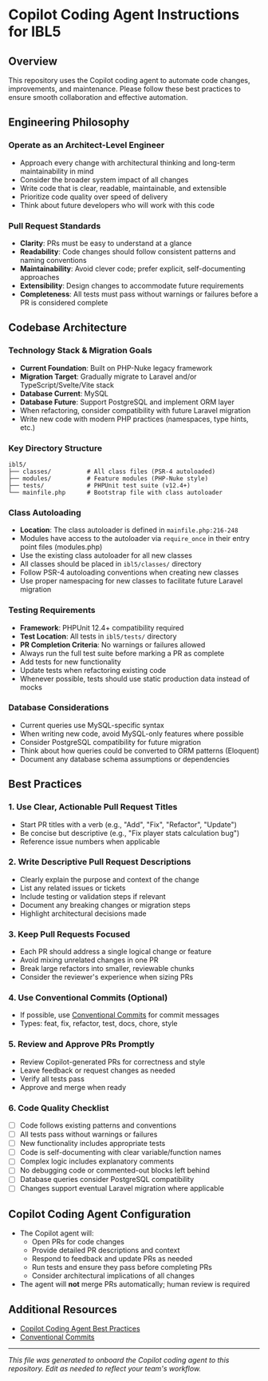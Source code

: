 # Copilot Coding Agent Instructions for IBL5

## Overview
This repository uses the Copilot coding agent to automate code changes, improvements, and maintenance. Please follow these best practices to ensure smooth collaboration and effective automation.

## Engineering Philosophy

### Operate as an Architect-Level Engineer
- Approach every change with architectural thinking and long-term maintainability in mind
- Consider the broader system impact of all changes
- Write code that is clear, readable, maintainable, and extensible
- Prioritize code quality over speed of delivery
- Think about future developers who will work with this code

### Pull Request Standards
- **Clarity**: PRs must be easy to understand at a glance
- **Readability**: Code changes should follow consistent patterns and naming conventions
- **Maintainability**: Avoid clever code; prefer explicit, self-documenting approaches
- **Extensibility**: Design changes to accommodate future requirements
- **Completeness**: All tests must pass without warnings or failures before a PR is considered complete

## Codebase Architecture

### Technology Stack & Migration Goals
- **Current Foundation**: Built on PHP-Nuke legacy framework
- **Migration Target**: Gradually migrate to Laravel and/or TypeScript/Svelte/Vite stack
- **Database Current**: MySQL
- **Database Future**: Support PostgreSQL and implement ORM layer
- When refactoring, consider compatibility with future Laravel migration
- Write new code with modern PHP practices (namespaces, type hints, etc.)

### Key Directory Structure
```
ibl5/
├── classes/          # All class files (PSR-4 autoloaded)
├── modules/          # Feature modules (PHP-Nuke style)
├── tests/            # PHPUnit test suite (v12.4+)
└── mainfile.php      # Bootstrap file with class autoloader
```

### Class Autoloading
- **Location**: The class autoloader is defined in `mainfile.php:216-248`
- Modules have access to the autoloader via `require_once` in their entry point files (modules.php)
- Use the existing class autoloader for all new classes
- All classes should be placed in `ibl5/classes/` directory
- Follow PSR-4 autoloading conventions when creating new classes
- Use proper namespacing for new classes to facilitate future Laravel migration

### Testing Requirements
- **Framework**: PHPUnit 12.4+ compatibility required
- **Test Location**: All tests in `ibl5/tests/` directory
- **PR Completion Criteria**: No warnings or failures allowed
- Always run the full test suite before marking a PR as complete
- Add tests for new functionality
- Update tests when refactoring existing code
- Whenever possible, tests should use static production data instead of mocks

### Database Considerations
- Current queries use MySQL-specific syntax
- When writing new code, avoid MySQL-only features where possible
- Consider PostgreSQL compatibility for future migration
- Think about how queries could be converted to ORM patterns (Eloquent)
- Document any database schema assumptions or dependencies

## Best Practices

### 1. Use Clear, Actionable Pull Request Titles
- Start PR titles with a verb (e.g., "Add", "Fix", "Refactor", "Update")
- Be concise but descriptive (e.g., "Fix player stats calculation bug")
- Reference issue numbers when applicable

### 2. Write Descriptive Pull Request Descriptions
- Clearly explain the purpose and context of the change
- List any related issues or tickets
- Include testing or validation steps if relevant
- Document any breaking changes or migration steps
- Highlight architectural decisions made

### 3. Keep Pull Requests Focused
- Each PR should address a single logical change or feature
- Avoid mixing unrelated changes in one PR
- Break large refactors into smaller, reviewable chunks
- Consider the reviewer's experience when sizing PRs

### 4. Use Conventional Commits (Optional)
- If possible, use [Conventional Commits](https://www.conventionalcommits.org/) for commit messages
- Types: feat, fix, refactor, test, docs, chore, style

### 5. Review and Approve PRs Promptly
- Review Copilot-generated PRs for correctness and style
- Leave feedback or request changes as needed
- Verify all tests pass
- Approve and merge when ready

### 6. Code Quality Checklist
- [ ] Code follows existing patterns and conventions
- [ ] All tests pass without warnings or failures
- [ ] New functionality includes appropriate tests
- [ ] Code is self-documenting with clear variable/function names
- [ ] Complex logic includes explanatory comments
- [ ] No debugging code or commented-out blocks left behind
- [ ] Database queries consider PostgreSQL compatibility
- [ ] Changes support eventual Laravel migration where applicable

## Copilot Coding Agent Configuration

- The Copilot agent will:
  - Open PRs for code changes
  - Provide detailed PR descriptions and context
  - Respond to feedback and update PRs as needed
  - Run tests and ensure they pass before completing PRs
  - Consider architectural implications of all changes
- The agent will **not** merge PRs automatically; human review is required

## Additional Resources
- [Copilot Coding Agent Best Practices](https://gh.io/copilot-coding-agent-tips)
- [Conventional Commits](https://www.conventionalcommits.org/)

---

_This file was generated to onboard the Copilot coding agent to this repository. Edit as needed to reflect your team's workflow._
